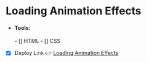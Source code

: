 # Loading Animation Effects
  - <h4><b>Tools:</b></h4>
    - [] HTML
    - [] CSS
  - [x] Deploy Link 👉 [Loading Animation Effects](https://bekcodingaddict.github.io/CSS-Animations/LoadingAnimationEffects/)
